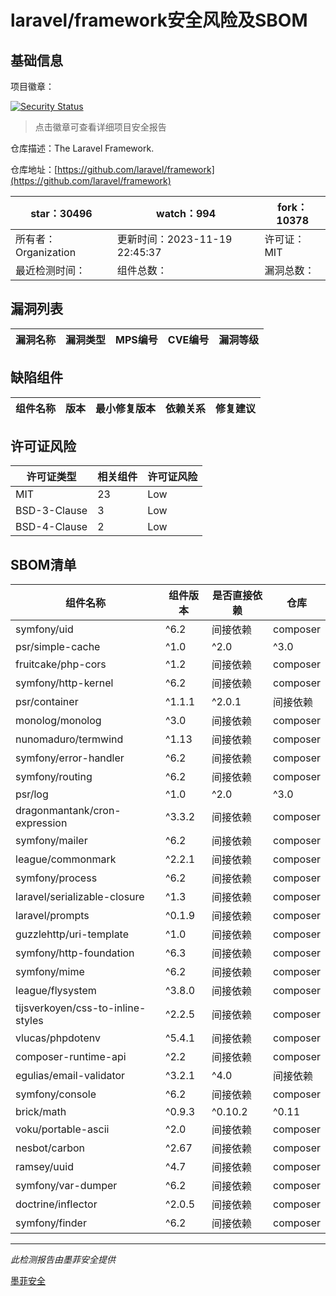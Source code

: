 # laravel/framework安全风险及SBOM

## 基础信息

项目徽章：

[![Security Status](https://www.murphysec.com/platform3/v31/badge/1726320846337171456.svg)](https://www.murphysec.com/console/report/1694415317542723584/1726320846337171456)

> 点击徽章可查看详细项目安全报告

仓库描述：The Laravel Framework.

仓库地址：[https://github.com/laravel/framework](https://github.com/laravel/framework)

| star：30496 | watch：994 | fork：10378 |
| ----------- | -------------- | ------------ |
| 所有者：Organization | 更新时间：2023-11-19 22:45:37 | 许可证：MIT |
| 最近检测时间： | 组件总数： | 漏洞总数： |




## 漏洞列表

| 漏洞名称 | 漏洞类型 | MPS编号 | CVE编号 | 漏洞等级 |
| ------- | ------ | ------- | ------ | ----- |





## 缺陷组件

| 组件名称 | 版本 | 最小修复版本 | 依赖关系 | 修复建议 |
| -------- | ---- | ------------ | -------- | -------- |





## 许可证风险

| 许可证类型 | 相关组件 | 许可证风险 |
| ---------- | -------- | ---------- |
|MIT|23|Low|
|BSD-3-Clause|3|Low|
|BSD-4-Clause|2|Low|




## SBOM清单

| 组件名称 | 组件版本 | 是否直接依赖 | 仓库 |
| -------- | -------- | ------------ | ---- |
|symfony/uid|^6.2|间接依赖|composer|
|psr/simple-cache|^1.0|^2.0|^3.0|间接依赖|composer|
|fruitcake/php-cors|^1.2|间接依赖|composer|
|symfony/http-kernel|^6.2|间接依赖|composer|
|psr/container|^1.1.1|^2.0.1|间接依赖|composer|
|monolog/monolog|^3.0|间接依赖|composer|
|nunomaduro/termwind|^1.13|间接依赖|composer|
|symfony/error-handler|^6.2|间接依赖|composer|
|symfony/routing|^6.2|间接依赖|composer|
|psr/log|^1.0|^2.0|^3.0|间接依赖|composer|
|dragonmantank/cron-expression|^3.3.2|间接依赖|composer|
|symfony/mailer|^6.2|间接依赖|composer|
|league/commonmark|^2.2.1|间接依赖|composer|
|symfony/process|^6.2|间接依赖|composer|
|laravel/serializable-closure|^1.3|间接依赖|composer|
|laravel/prompts|^0.1.9|间接依赖|composer|
|guzzlehttp/uri-template|^1.0|间接依赖|composer|
|symfony/http-foundation|^6.3|间接依赖|composer|
|symfony/mime|^6.2|间接依赖|composer|
|league/flysystem|^3.8.0|间接依赖|composer|
|tijsverkoyen/css-to-inline-styles|^2.2.5|间接依赖|composer|
|vlucas/phpdotenv|^5.4.1|间接依赖|composer|
|composer-runtime-api|^2.2|间接依赖|composer|
|egulias/email-validator|^3.2.1|^4.0|间接依赖|composer|
|symfony/console|^6.2|间接依赖|composer|
|brick/math|^0.9.3|^0.10.2|^0.11|间接依赖|composer|
|voku/portable-ascii|^2.0|间接依赖|composer|
|nesbot/carbon|^2.67|间接依赖|composer|
|ramsey/uuid|^4.7|间接依赖|composer|
|symfony/var-dumper|^6.2|间接依赖|composer|
|doctrine/inflector|^2.0.5|间接依赖|composer|
|symfony/finder|^6.2|间接依赖|composer|


------

*此检测报告由墨菲安全提供*

[墨菲安全](www.murphysec.com)